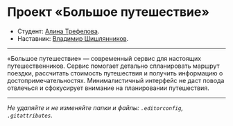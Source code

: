 # Проект «Большое путешествие»

* Студент: [Алина Трефелова](https://up.htmlacademy.ru/univer-js2/2/user/2219739).
* Наставник: [Владимир Шишлянников](https://htmlacademy.ru/profile/id1082173).

---

«Большое путешествие» — современный сервис для настоящих путешественников. Сервис помогает детально спланировать маршрут поездки, рассчитать стоимость путешествия и получить информацию о достопримечательностях. Минималистичный интерфейс не даст повода отвлечься и сфокусирует внимание на планировании путешествия.

---

_Не удаляйте и не изменяйте папки и файлы:_
_`.editorconfig`, `.gitattributes`._
